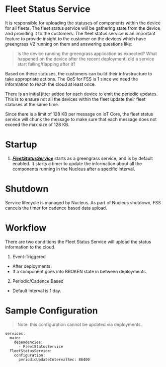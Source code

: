 # Fleet Status Service
It is responsible for uploading the statuses of components within the device for all fleets. 
The fleet status service will be gathering state from the device and providing it to the customers. The fleet status service is
an important feature to provide insight to the customer on the devices which have greengrass V2 running on them and
answering questions like:
  > Is the device running the greengrass application as expected?
  > What happened on the device after the recent deployment, did a service start failing/flapping after it?

Based on these statuses, the customers can build their infrastructure to take appropriate actions.
The QoS for FSS is 1 since we need the information to reach the cloud at least once.

There is an initial jitter added for each device to emit the periodic updates. This is to ensure not all the devices within the fleet
update their fleet statuses at the same time.

Since there is a limit of 128 KB per message on IoT Core, the fleet status service will chunk the message to make sure
 that each message does not exceed the max size of 128 KB. 

# Startup
1. [***FleetStatusService***](FleetStatusService.java) starts as a greengrass service, and is by default enabled. It
starts a timer to update the information about all the components running
in the Nucleus after a specific interval.

# Shutdown
Service lifecycle is managed by Nucleus. As part of Nucleus shutdown, FSS cancels the timer for cadence based data
 upload.

# Workflow
There are two conditions the Fleet Status Service will upload the status information to the cloud.
1. Event-Triggered
- After deployments.
- If a component goes into BROKEN state in between deployments. 
2. Periodic/Cadence Based
- Default interval is 1 day.

# Sample Configuration
> Note: this configuration cannot be updated via deployments.
```
services:
  main:
    dependencies:
      - FleetStatusService
  FleetStatusService:
    configuration:
      periodicUpdateIntervalSec: 86400
```
